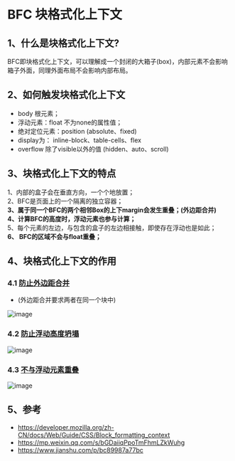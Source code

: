 BFC 块格式化上下文
==

## 1、什么是块格式化上下文?
BFC即块格式化上下文，可以理解成一个封闭的大箱子(box)，内部元素不会影响箱子外面，同理外面布局不会影响内部布局。

## 2、如何触发块格式化上下文

- body 根元素；
- 浮动元素：float 不为none的属性值；
- 绝对定位元素：position (absolute、fixed)
- display为： inline-block、table-cells、flex
- overflow 除了visible以外的值 (hidden、auto、scroll)


## 3、块格式化上下文的特点

1、内部的盒子会在垂直方向，一个个地放置；  
2、BFC是页面上的一个隔离的独立容器；  
**3、属于同一个BFC的两个相邻Box的上下margin会发生重叠；(外边距合并)**   
**4、计算BFC的高度时，浮动元素也参与计算；**  
5、每个元素的左边，与包含的盒子的左边相接触，即使存在浮动也是如此；   
**6、 BFC的区域不会与float重叠；**  

## 4、块格式化上下文的作用

### 4.1 [防止外边距合并](https://jsfiddle.net/GenweiWu/8px72y5f/)   
- (外边距合并要求两者在同一个块中)  

![image](https://user-images.githubusercontent.com/16630659/52697143-c6a31380-2fab-11e9-87a4-5a1b6f86a876.png)

### 4.2 [防止浮动高度坍塌](https://jsfiddle.net/GenweiWu/busa073v/)
![image](https://user-images.githubusercontent.com/16630659/52697271-0ec23600-2fac-11e9-8ceb-9fb422a118e5.png)

### 4.3 [不与浮动元素重叠](https://jsfiddle.net/GenweiWu/d02fxago/)
![image](https://user-images.githubusercontent.com/16630659/52698334-3e723d80-2fae-11e9-8c21-e7b96900c5ae.png)

## 5、参考
- https://developer.mozilla.org/zh-CN/docs/Web/Guide/CSS/Block_formatting_context
- https://mp.weixin.qq.com/s/bGDaiiqPpoTmFhmLZkWuhg
- https://www.jianshu.com/p/bc89987a77bc
